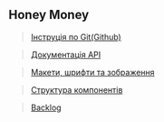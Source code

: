 ## Honey Money

> [Інструція по Git(Github)](https://drive.google.com/file/d/1eVWN5VVkT7ViW-0REDOYaSQPfHUDNu2y/view?usp=sharing)

> [Документація API](https://drive.google.com/file/d/1AVK6wPQoBmPHilBE8SMISRGmZEkzD-w5/view?usp=sharing)

> [Макети, шрифти та зображення](https://drive.google.com/open?id=1dRbuWibWA7KzJvGwVjgPMPFqL9ea72bu)

> [Структура компонентів](https://drive.google.com/file/d/11AzMZKc2hJw2uCkFejJcD1Jo9e-iuzlw/view?usp=sharing)

> [Backlog](https://drive.google.com/file/d/1fKpZREgyVuV9IvpnXcGBntaiJ9jFNnUA/view?usp=sharing)
